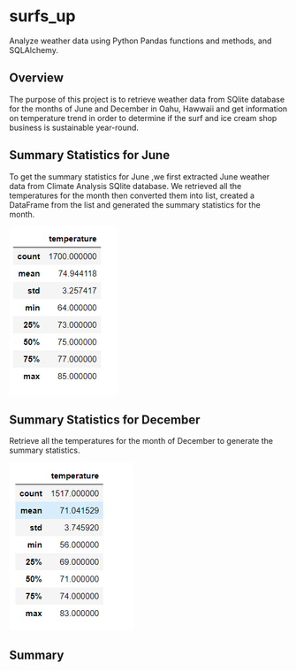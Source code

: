 # surfs_up

Analyze weather data  using Python Pandas functions and methods, and SQLAlchemy.

## Overview 

The purpose of this project is to retrieve weather data from SQlite database for the months of June and December in Oahu, Hawwaii and get information on temperature trend in order to determine if the surf and ice cream shop business is sustainable year-round.


## Summary Statistics for June

To get the summary statistics for June ,we first extracted June weather data from Climate Analysis SQlite database. We retrieved all the temperatures for the month then converted them into list, created a DataFrame from the list and generated the summary statistics for the month. 

![June_temp_stat](https://github.com/assaci/surfs_up/blob/main/June_temp_stat.PNG?raw=true)


## Summary Statistics for December

Retrieve all the temperatures for the month of December to generate the summary statistics.

![Dec_Temp_stat](https://github.com/assaci/surfs_up/blob/main/Dec_Temp_stat.PNG?raw=true)

## Summary
